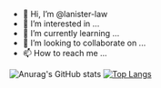 - 👋 Hi, I’m @lanister-law
- 👀 I’m interested in ...
- 🌱 I’m currently learning ...
- 💞️ I’m looking to collaborate on ...
- 📫 How to reach me ...

<!---
lanister-law/lanister-law is a ✨ special ✨ repository because its `README.md` (this file) appears on your GitHub profile.
You can click the Preview link to take a look at your changes.
--->



![Anurag's GitHub stats](https://github-readme-stats.vercel.app/api?username=lanister-law&show_icons=true&theme=radical) 
[![Top Langs](https://github-readme-stats.vercel.app/api/top-langs/?username=lanister-law&langs_count=10&theme=radical)](https://github.com/anuraghazra/github-readme-stats)
